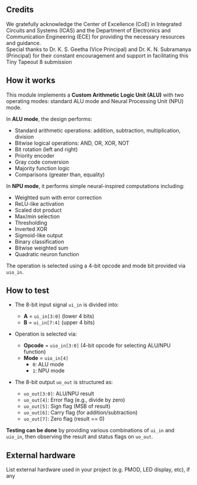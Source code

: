 <!---

This file is used to generate your project datasheet. Please fill in the information below and delete any unused
sections.

You can also include images in this folder and reference them in the markdown. Each image must be less than
512 kb in size, and the combined size of all images must be less than 1 MB.
-->
## Credits
We gratefully acknowledge the Center of Excellence (CoE) in Integrated Circuits and Systems (ICAS) and the Department of Electronics and Communication Engineering (ECE) for providing the necessary resources and guidance.  
Special thanks to Dr. K. S. Geetha (Vice Principal) and Dr. K. N. Subramanya (Principal) for their constant encouragement and support in facilitating this Tiny Tapeout 8 submission

## How it works
This module implements a **Custom Arithmetic Logic Unit (ALU)** with two operating modes: standard ALU mode and Neural Processing Unit (NPU) mode.

In **ALU mode**, the design performs:
- Standard arithmetic operations: addition, subtraction, multiplication, division
- Bitwise logical operations: AND, OR, XOR, NOT
- Bit rotation (left and right)
- Priority encoder
- Gray code conversion
- Majority function logic
- Comparisons (greater than, equality)

In **NPU mode**, it performs simple neural-inspired computations including:
- Weighted sum with error correction
- ReLU-like activation
- Scaled dot product
- Max/min selection
- Thresholding
- Inverted XOR
- Sigmoid-like output
- Binary classification
- Bitwise weighted sum
- Quadratic neuron function

The operation is selected using a 4-bit opcode and mode bit provided via `uio_in`.
## How to test
- The 8-bit input signal `ui_in` is divided into:
  - **A** = `ui_in[3:0]` (lower 4 bits)
  - **B** = `ui_in[7:4]` (upper 4 bits)

- Operation is selected via:
  - **Opcode** = `uio_in[3:0]` (4-bit opcode for selecting ALU/NPU function)
  - **Mode** = `uio_in[4]`
    - `0`: ALU mode
    - `1`: NPU mode

- The 8-bit output `uo_out` is structured as:
  - `uo_out[3:0]`: ALU/NPU result
  - `uo_out[4]`: Error flag (e.g., divide by zero)
  - `uo_out[5]`: Sign flag (MSB of result)
  - `uo_out[6]`: Carry flag (for addition/subtraction)
  - `uo_out[7]`: Zero flag (result == 0)

**Testing can be done** by providing various combinations of `ui_in` and `uio_in`, then observing the result and status flags on `uo_out`.


## External hardware

List external hardware used in your project (e.g. PMOD, LED display, etc), if any

